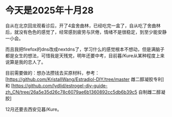 # 今天是2025年十月28

自从在北京回龙观看诊后，开了4盒舍曲林，已经吃完一盒了，自从吃了舍曲林后，就没有色色的感觉了，经常感到疲劳与厌倦，情绪不是很稳定，到至少能安静一小会。

而且我把firefox的dns改成nextdns了，学习什么的感觉根本不想动，但是满脑子都是女生的想法，可惜我是天残党，明年还要中考，目前暮/Kure从某种程度上来说算是我的恋人了。

目前需要做的：想办法攒钱去买原材料，参考： [https://github.com/KristallWang/Estradiol-DIY/tree/master 雌二醇凝胶专利] 和 [https://github.com/lydlid/estrogel-diy-guide-zh_CN/tree/26a5e35d26c78c6079ae6b1360892cc5db6b39c5 自制雌二醇凝胶]

12月还要去西安见暮/Kure。
